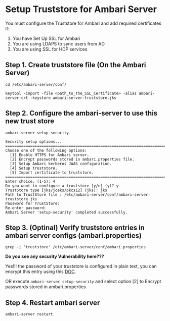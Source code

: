 # Setup Truststore for Ambari Server


You must configure the Truststore for Ambari and add required certificates if:
  1) You have Set Up SSL for Ambari 
  2) You are using LDAPS to sync users from AD
  3) You are using SSL for HDP services


## Step 1. Create truststore file (On the Ambari Server)

```
cd /etc/ambari-server/conf/

keytool -import -file <path_to_the_SSL_Certificate> -alias ambari-server-crt -keystore ambari-server-truststore.jks

```

## Step 2. Configure the ambari-server to use this new trust store

`ambari-server setup-security`

```
Security setup options...
===========================================================================
Choose one of the following options:
  [1] Enable HTTPS for Ambari server.
  [2] Encrypt passwords stored in ambari.properties file.
  [3] Setup Ambari kerberos JAAS configuration.
  [4] Setup truststore.
  [5] Import certificate to truststore.
===========================================================================
Enter choice, (1-5): 4
Do you want to configure a truststore [y/n] (y)? y
TrustStore type [jks/jceks/pkcs12] (jks): jks
Path to TrustStore file : /etc/ambari-server/conf/ambari-server-truststore.jks
Password for TrustStore:
Re-enter password:
Ambari Server 'setup-security' completed successfully.
```

## Step 3. (Optinal) Verify truststore entries in ambari server configs (ambari.properties)

`grep -i 'truststore' /etc/ambari-server/conf/ambari.properties`

__Do you see any security Vulnerability here???__

Yes!!! the password of your truststore is configured in plain text, you can encrypt this entry using this [DOC](https://docs.hortonworks.com/HDPDocuments/Ambari-2.6.2.2/bk_ambari-security/content/optional_encrypt_database_and_ldap_passwords.html).

OR execute `ambari-server setup-security` and select option [2] to Encrypt passwords stored in ambari.properties


## Step 4. Restart ambari server

`ambari-server restart`
